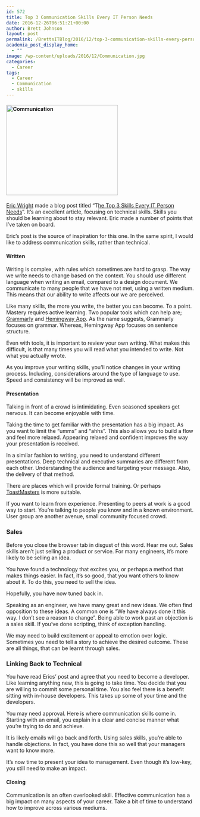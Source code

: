 ```yaml
---
id: 572
title: Top 3 Communication Skills Every IT Person Needs
date: 2016-12-26T06:51:21+00:00
author: Brett Johnson
layout: post
permalink: /BrettsITBlog/2016/12/top-3-communication-skills-every-person-needs/
academia_post_display_home:
  - ""
image: /wp-content/uploads/2016/12/Communication.jpg
categories:
  - Career
tags:
  - Career
  - Communication
  - skills
---
```

#### <img class="alignnone size-medium wp-image-573" src="https://sdbrett.com/assets/images/2016/12/Communication-300x242.jpg" alt="Communication" width="300" height="242" srcset="https://sdbrett.com/assets/images/2016/12/Communication-300x242.jpg 300w, https://sdbrett.com/assets/images/2016/12/Communication-260x210.jpg 260w, https://sdbrett.com/assets/images/2016/12/Communication.jpg 572w" sizes="(max-width: 300px) 100vw, 300px" />

<a href="https://twitter.com/discoposse" rel="”nofollow”">Eric Wright</a> made a blog post titled &#8220;T<a href="https://turbonomic.com/blog/on-technology/the-top-3-skills-every-it-person-needs/" data-cke-saved-href="https://turbonomic.com/blog/on-technology/the-top-3-skills-every-it-person-needs/">he Top 3 Skills Every IT Person Needs</a>&#8220;. It&#8217;s an excellent article, focusing on technical skills. Skills you should be learning about to stay relevant. Eric made a number of points that I&#8217;ve taken on board.

Eric&#8217;s post is the source of inspiration for this one. In the same spirit, I would like to address communication skills, rather than technical.

#### Written

Writing is complex, with rules which sometimes are hard to grasp. The way we write needs to change based on the context. You should use different language when writing an email, compared to a design document. We communicate to many people that we have not met, using a written medium. This means that our ability to write affects our we are perceived.

Like many skills, the more you write, the better you can become. To a point. Mastery requires active learning. Two popular tools which can help are; [Grammarly](https://www.grammarly.com/) and [Hemingway App](http://www.hemingwayapp.com/). As the name suggests, Grammarly focuses on grammar. Whereas, Hemingway App focuses on sentence structure.

Even with tools, it is important to review your own writing. What makes this difficult, is that many times you will read what you intended to write. Not what you actually wrote.

As you improve your writing skills, you&#8217;ll notice changes in your writing process. Including, considerations around the type of language to use. Speed and consistency will be improved as well.

#### Presentation

Talking in front of a crowd is intimidating. Even seasoned speakers get nervous. It can become enjoyable with time.

Taking the time to get familiar with the presentation has a big impact. As you want to limit the &#8220;umms&#8221; and &#8220;ahhs&#8221;. This also allows you to build a flow and feel more relaxed. Appearing relaxed and confident improves the way your presentation is received.

In a similar fashion to writing, you need to understand different presentations. Deep technical and executive summaries are different from each other. Understanding the audience and targeting your message. Also, the delivery of that method.

There are places which will provide formal training. Or perhaps <a href="http://toastmasters.org" data-cke-saved-href="http://toastmasters.org">ToastMasters</a> is more suitable.

If you want to learn from experience. Presenting to peers at work is a good way to start. You&#8217;re talking to people you know and in a known environment. User group are another avenue, small community focused crowd.

### Sales

Before you close the browser tab in disgust of this word. Hear me out. Sales skills aren&#8217;t just selling a product or service. For many engineers, it&#8217;s more likely to be selling an idea.

You have found a technology that excites you, or perhaps a method that makes things easier. In fact, it&#8217;s so good, that you want others to know about it. To do this, you need to sell the idea.

Hopefully, you have now tuned back in.

Speaking as an engineer, we have many great and new ideas. We often find opposition to these ideas. A common one is &#8220;We have always done it this way. I don&#8217;t see a reason to change&#8221;. Being able to work past an objection is a sales skill. If you&#8217;ve done scripting, think of exception handling.

We may need to build excitement or appeal to emotion over logic. Sometimes you need to tell a story to achieve the desired outcome. These are all things, that can be learnt through sales.

### Linking Back to Technical

You have read Erics&#8217; post and agree that you need to become a developer. Like learning anything new, this is going to take time. You decide that you are willing to commit some personal time. You also feel there is a benefit sitting with in-house developers. This takes up some of your time and the developers.

You may need approval. Here is where communication skills come in. Starting with an email, you explain in a clear and concise manner what you&#8217;re trying to do and achieve.

It is likely emails will go back and forth. Using sales skills, you&#8217;re able to handle objections. In fact, you have done this so well that your managers want to know more.

It&#8217;s now time to present your idea to management. Even though it&#8217;s low-key, you still need to make an impact.

#### Closing

Communication is an often overlooked skill. Effective communication has a big impact on many aspects of your career. Take a bit of time to understand how to improve across various mediums.